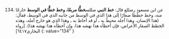 134. عن ابن مسعود رضللع  قال: **خط النبي** صللس**خطُّا مربعًا، وخط خطًّا في الوسط** خارجًا منه، وخط خطًطا صغارًا إلى هذا الذي في الوسط من جانبه الذي في الوسط، فقال: (هذا الإنسان، وهذا أجله محيطٌ به ـ أو قد أحاط به ـ وهذا الذي هو خارج أمله، وهذه الخطط الصغار الأعراض، فإن أخطأه هذا نهشه هذا، وإن أخطأه هذا نهشه هذا). [رواه البخاري٦٤١٧]
{: value="134" }